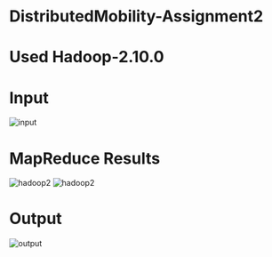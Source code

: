 # DistributedMobility-Assignment2

# Used Hadoop-2.10.0

# Input
![input](https://user-images.githubusercontent.com/26603601/69598952-3af9f100-0fd9-11ea-8b6f-043a8f0e6e02.png)


# MapReduce Results
![hadoop2](https://user-images.githubusercontent.com/26603601/69598822-b27b5080-0fd8-11ea-8b4a-68385f6ef06a.png)
![hadoop2](https://user-images.githubusercontent.com/26603601/69598822-b27b5080-0fd8-11ea-8b4a-68385f6ef06a.png)

# Output
![output](https://user-images.githubusercontent.com/26603601/69598923-1f8ee600-0fd9-11ea-98fc-a2a94f5e8567.png)

